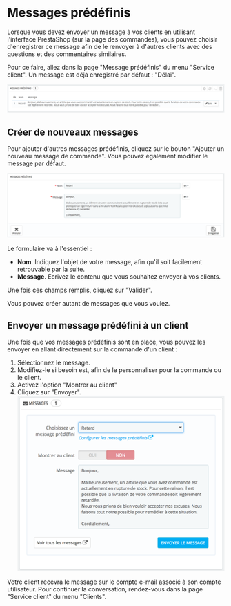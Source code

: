# Messages prédéfinis

Lorsque vous devez envoyer un message à vos clients en utilisant l'interface PrestaShop \(sur la page des commandes\), vous pouvez choisir d'enregistrer ce message afin de le renvoyer à d'autres clients avec des questions et des commentaires similaires.

Pour ce faire, allez dans la page "Message prédéfinis" du menu "Service client". Un message est déjà enregistré par défaut : "Délai".

![](../../../.gitbook/assets/52298260.png)

## Créer de nouveaux messages <a id="Messagespr&#xE9;d&#xE9;finis-Cr&#xE9;erdenouveauxmessages"></a>

Pour ajouter d'autres messages prédéfinis, cliquez sur le bouton "Ajouter un nouveau message de commande". Vous pouvez également modifier le message par défaut.

![](../../../.gitbook/assets/52298261.png)

Le formulaire va à l'essentiel :

* **Nom**. Indiquez l'objet de votre message, afin qu'il soit facilement retrouvable par la suite.
* **Message**. Écrivez le contenu que vous souhaitez envoyer à vos clients.

Une fois ces champs remplis, cliquez sur "Valider".

Vous pouvez créer autant de messages que vous voulez.

## Envoyer un message prédéfini à un client <a id="Messagespr&#xE9;d&#xE9;finis-Envoyerunmessagepr&#xE9;d&#xE9;fini&#xE0;unclient"></a>

Une fois que vos messages prédéfinis sont en place, vous pouvez les envoyer en allant directement sur la commande d'un client :

1. Sélectionnez le message.
2. Modifiez-le si besoin est, afin de le personnaliser pour la commande ou le client.
3. Activez l'option "Montrer au client"
4. Cliquez sur "Envoyer".  ![](../../../.gitbook/assets/52298262.png)

Votre client recevra le message sur le compte e-mail associé à son compte utilisateur. Pour continuer la conversation, rendez-vous dans la page "Service client" du menu "Clients".

